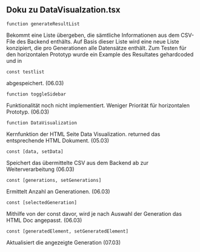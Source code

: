 ## Doku zu DataVisualzation.tsx

```
function generateResultList 
```
Bekommt eine Liste übergeben, die sämtliche Informationen aus dem CSV-File des Backend enthälts. 
Auf Basis dieser Liste wird eine neue Liste konzipiert, die pro Generationen alle Datensätze enthält. 
Zum Testen für den horizontalen Prototyp wurde ein Example des Resultates gehardcoded und in 
```
const testlist 
```
abgespeichert. (06.03)


```
function toggleSidebar 
```
Funktionalität noch nicht implementiert. Weniger Priorität für horizontalen Prototyp. (06.03) 


```
function DataVisualization
```
Kernfunktion der HTML Seite Data Visualization. returned das entsprechende HTML Dokument.  (05.03)

```
const [data, setData]
```
Speichert das übermittelte CSV aus dem Backend ab zur Weiterverarbeitung (06.03)

```
const [generations, setGenerations]
```
Ermittelt Anzahl an Generationen.  (06.03)

```
const [selectedGeneration]
```
Mithilfe von der const davor, wird je nach Auswahl der Generation das HTML Doc angepasst. (06.03)

```
const [generatedElement, setGeneratedElement]
```
Aktualisiert die angezeigte Generation (07.03)
